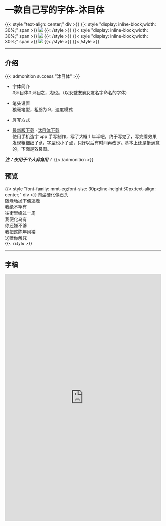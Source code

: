 # 一款自己写的字体-沐目体


{{< style "text-align: center;" div >}}
{{< style "display: inline-block;width: 30%;" span >}}
  ![](images/cell.jpg)
{{< /style >}}
{{< style "display: inline-block;width: 30%;" span >}}
  ![](images/wechat.png)
{{< /style >}}
{{< style "display: inline-block;width: 30%;" span >}}
  ![](images/setting.png)
{{< /style >}}
{{< /style >}}

---
## 介绍

{{< admonition success "沐目体" >}}

* 字体简介  
  #沐目体# 沐目之，湘也。（以~~女盆友~~前女友名字命名的字体）

* 笔头设置  
  狼毫笔型，粗细为 9，速度模式

* 屏写方式  

* [最新版下载](https://github.com/Lruihao/MMT/raw/master/mmt@last.ttf) · [沐目体下载](https://github.com/Lruihao/MMT/releases)  
  使用手机造字 app 手写制作，写了大概 1 年半吧，终于写完了，写完看效果发现粗细细了点，字型也小了点，只好以后有时间再改罗。基本上还是挺满意的，下面是效果图。

***注：仅用于个人非商用！***
{{< /admonition >}}
  
<!--more-->

## 预览
{{< style "font-family: mmt-eg;font-size: 30px;line-height:30px;text-align: center;" div >}}
前尘硬化像石头  
随缘地抛下便逃走  
我绝不罕有  
往街里绕过一周  
我便化乌有  
你还嫌不够  
我把这陈年风褛  
送赠你解咒  
{{< /style >}}

---

## 字稿
<iframe height=800 width=100% src="https://hw.xiezixiansheng.com/mobile.php?c=Grzkreader&a=fontshowPics&u=qbfRl8gPF2s-&z=Kqz%2FRroVGYc-&share=1&from=singlemessage
" frameborder=0 allowfullscreen></iframe>

